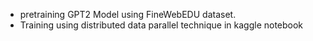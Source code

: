 * pretraining GPT2 Model using FineWebEDU dataset. 
* Training using distributed data parallel technique in kaggle notebook